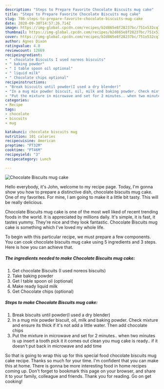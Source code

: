 ```yaml
---
description: "Steps to Prepare Favorite Chocolate Biscuits mug cake"
title: "Steps to Prepare Favorite Chocolate Biscuits mug cake"
slug: 786-steps-to-prepare-favorite-chocolate-biscuits-mug-cake
date: 2020-09-30T14:57:26.714Z
image: https://img-global.cpcdn.com/recipes/b2d865e8f28237bc/751x532cq70/chocolate-biscuits-mug-cake-recipe-main-photo.jpg
thumbnail: https://img-global.cpcdn.com/recipes/b2d865e8f28237bc/751x532cq70/chocolate-biscuits-mug-cake-recipe-main-photo.jpg
cover: https://img-global.cpcdn.com/recipes/b2d865e8f28237bc/751x532cq70/chocolate-biscuits-mug-cake-recipe-main-photo.jpg
author: Agnes Dixon
ratingvalue: 4.8
reviewcount: 12669
recipeingredient:
- " chocolate Biscuits I used noreos biscuits"
- " baking powder"
- " I table spoon oil optional"
- " liquid milk"
- " Chocolate chips optional"
recipeinstructions:
- "Break biscuits until powder(I used a dry blender)"
- "In a mug mix powder biscuit, oil, milk and baking powder. Check mixture and ensure its thick if it&#39;s not add a little water. Then add chocolate chips"
- "Put the mixture in microwave and set for 2 minutes.. when two minutes is up insert a tooth pick it it comes out clean you mug cake is ready.. if it doesn&#39;t put back in microwave and add time"
categories:
- Recipe
tags:
- chocolate
- biscuits
- mug

katakunci: chocolate biscuits mug 
nutrition: 101 calories
recipecuisine: American
preptime: "PT32M"
cooktime: "PT46M"
recipeyield: "3"
recipecategory: Lunch

---
```



![Chocolate Biscuits mug cake](https://img-global.cpcdn.com/recipes/b2d865e8f28237bc/751x532cq70/chocolate-biscuits-mug-cake-recipe-main-photo.jpg)

Hello everybody, it's John, welcome to my recipe page. Today, I'm gonna show you how to prepare a distinctive dish, chocolate biscuits mug cake. One of my favorites. For mine, I am going to make it a little bit tasty. This will be really delicious.



Chocolate Biscuits mug cake is one of the most well liked of recent trending foods in the world. It is appreciated by millions daily. It's simple, it is fast, it tastes yummy. They're nice and they look fantastic. Chocolate Biscuits mug cake is something which I've loved my whole life.


To begin with this particular recipe, we must prepare a few components. You can cook chocolate biscuits mug cake using 5 ingredients and 3 steps. Here is how you can achieve that.

<!--inarticleads1-->

##### The ingredients needed to make Chocolate Biscuits mug cake:

1. Get  chocolate Biscuits (I used noreos biscuits)
1. Take  baking powder
1. Get  I table spoon oil (optional(
1. Make ready  liquid milk
1. Get  Chocolate chips (optional)




<!--inarticleads2-->

##### Steps to make Chocolate Biscuits mug cake:

1. Break biscuits until powder(I used a dry blender)
1. In a mug mix powder biscuit, oil, milk and baking powder. Check mixture and ensure its thick if it&#39;s not add a little water. Then add chocolate chips
1. Put the mixture in microwave and set for 2 minutes.. when two minutes is up insert a tooth pick it it comes out clean you mug cake is ready.. if it doesn&#39;t put back in microwave and add time




So that is going to wrap this up for this special food chocolate biscuits mug cake recipe. Thanks so much for your time. I'm confident that you can make this at home. There is gonna be more interesting food in home recipes coming up. Don't forget to bookmark this page on your browser, and share it to your family, colleague and friends. Thank you for reading. Go on get cooking!
